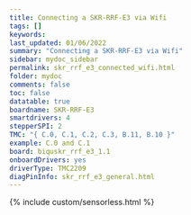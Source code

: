 ```yaml
---
title: Connecting a SKR-RRF-E3 via Wifi
tags: []
keywords: 
last_updated: 01/06/2022
summary: "Connecting a SKR-RRF-E3 via Wifi"
sidebar: mydoc_sidebar
permalink: skr_rrf_e3_connected_wifi.html
folder: mydoc
comments: false
toc: false
datatable: true
boardname: SKR-RRF-E3
smartdrivers: 4
stepperSPI: 2
TMC: "{ C.0, C.1, C.2, C.3, B.11, B.10 }"
example: C.0 and C.1
board: biquskr_rrf_e3_1.1
onboardDrivers: yes
driverType: TMC2209
diagPinInfo: skr_rrf_e3_general.html
---
```


{% include custom/sensorless.html %}